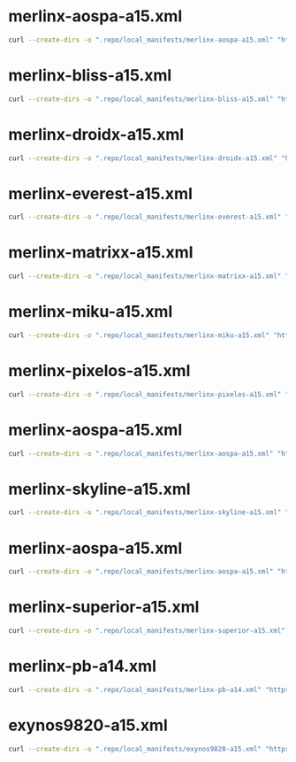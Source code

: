 # merlinx-aospa-a15.xml

```bash
curl --create-dirs -o ".repo/local_manifests/merlinx-aospa-a15.xml" "https://raw.githubusercontent.com/Ksawlii-Android-Repos/manifests/refs/heads/main/merlinx-aospa-a15.xml"
```

# merlinx-bliss-a15.xml

```bash
curl --create-dirs -o ".repo/local_manifests/merlinx-bliss-a15.xml" "https://raw.githubusercontent.com/Ksawlii-Android-Repos/manifests/refs/heads/main/merlinx-bliss-a15.xml"
```

# merlinx-droidx-a15.xml

```bash
curl --create-dirs -o ".repo/local_manifests/merlinx-droidx-a15.xml" "https://raw.githubusercontent.com/Ksawlii-Android-Repos/manifests/refs/heads/main/merlinx-droidx-a15.xml"
```

# merlinx-everest-a15.xml

```bash
curl --create-dirs -o ".repo/local_manifests/merlinx-everest-a15.xml" "https://raw.githubusercontent.com/Ksawlii-Android-Repos/manifests/refs/heads/main/merlinx-everest-a15.xml"
```

# merlinx-matrixx-a15.xml

```bash
curl --create-dirs -o ".repo/local_manifests/merlinx-matrixx-a15.xml" "https://raw.githubusercontent.com/Ksawlii-Android-Repos/manifests/refs/heads/main/merlinx-matrixx-a15.xml"
```

# merlinx-miku-a15.xml

```bash
curl --create-dirs -o ".repo/local_manifests/merlinx-miku-a15.xml" "https://raw.githubusercontent.com/Ksawlii-Android-Repos/manifests/refs/heads/main/merlinx-miku-a15.xml"
```

# merlinx-pixelos-a15.xml

```bash
curl --create-dirs -o ".repo/local_manifests/merlinx-pixelos-a15.xml" "https://raw.githubusercontent.com/Ksawlii-Android-Repos/manifests/refs/heads/main/merlinx-pixelos-a15.xml"
```

# merlinx-aospa-a15.xml

```bash
curl --create-dirs -o ".repo/local_manifests/merlinx-aospa-a15.xml" "https://raw.githubusercontent.com/Ksawlii-Android-Repos/manifests/refs/heads/main/merlinx-aospa-a15.xml"
```

# merlinx-skyline-a15.xml

```bash
curl --create-dirs -o ".repo/local_manifests/merlinx-skyline-a15.xml" "https://raw.githubusercontent.com/Ksawlii-Android-Repos/manifests/refs/heads/main/merlinx-skyline-a15.xml"
```

# merlinx-aospa-a15.xml

```bash
curl --create-dirs -o ".repo/local_manifests/merlinx-aospa-a15.xml" "https://raw.githubusercontent.com/Ksawlii-Android-Repos/manifests/refs/heads/main/merlinx-aospa-a15.xml"
```

# merlinx-superior-a15.xml

```bash
curl --create-dirs -o ".repo/local_manifests/merlinx-superior-a15.xml" "https://raw.githubusercontent.com/Ksawlii-Android-Repos/manifests/refs/heads/main/merlinx-superior-a15.xml"
```

# merlinx-pb-a14.xml

```bash
curl --create-dirs -o ".repo/local_manifests/merlinx-pb-a14.xml" "https://raw.githubusercontent.com/Ksawlii-Android-Repos/manifests/refs/heads/main/merlinx-pb-a14.xml"
```

# exynos9820-a15.xml

```bash
curl --create-dirs -o ".repo/local_manifests/exynos9820-a15.xml" "https://raw.githubusercontent.com/Ksawlii-Android-Repos/manifests/refs/heads/main/exynos9820-a15.xml"
```

